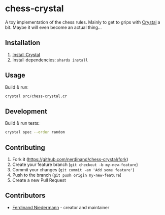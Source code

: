 # chess-crystal

A toy implementation of the chess rules. Mainly to get to grips with [Crystal](https://crystal-lang.org) a bit. Maybe it will even become an actual thing...

## Installation

1. [Install Crystal](https://crystal-lang.org/install)
2. Install dependencies: `shards install`

## Usage

Build & run:

```bash
crystal src/chess-crystal.cr
```

## Development

Build & run tests:

```bash
crystal spec --order random
```

## Contributing

1. Fork it (<https://github.com/nerdinand/chess-crystal/fork>)
2. Create your feature branch (`git checkout -b my-new-feature`)
3. Commit your changes (`git commit -am 'Add some feature'`)
4. Push to the branch (`git push origin my-new-feature`)
5. Create a new Pull Request

## Contributors

- [Ferdinand Niedermann](https://github.com/nerdinand) - creator and maintainer
